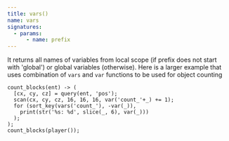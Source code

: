 ```yaml
---
title: vars()
name: vars
signatures:
  - params:
      - name: prefix
---
```


It returns all names of variables from local scope (if prefix does not start
with 'global') or global variables (otherwise). Here is a larger example that
uses combination of `vars` and `var` functions to be used for object counting

```scarpet
count_blocks(ent) -> (
  [cx, cy, cz] = query(ent, 'pos');
  scan(cx, cy, cz, 16, 16, 16, var('count_'+_) += 1);
  for (sort_key(vars('count_'), -var(_)),
    print(str('%s: %d', slice(_, 6), var(_)))
  );
);
count_blocks(player());
```

